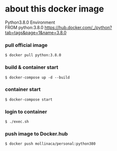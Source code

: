 
# about this docker image

Python3.8.0 Environment  
FROM python:3.8.0
https://hub.docker.com/_/python?tab=tags&page=1&name=3.8.0  

### pull official image

```
$ docker pull python:3.8.0
```

### build & container start

```
$ docker-compose up -d --build
```


### container start

```
$ docker-compose start
```

### login to container

```
$ ./exec.sh
```

### push image to Docker.hub

```
$ docker push mollinaca/personal:python380
```
